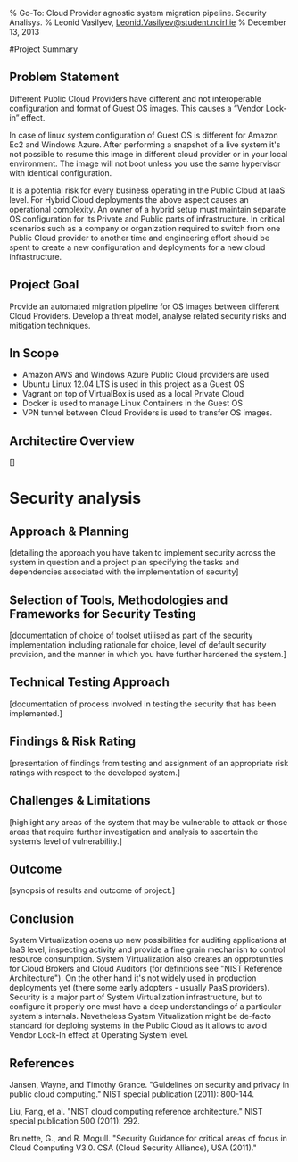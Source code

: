 % Go-To: Cloud Provider agnostic system migration pipeline. Security Analisys.
% Leonid Vasilyev, <Leonid.Vasilyev@student.ncirl.ie>
% December 13, 2013

#Project Summary
## Problem Statement
Different Public Cloud Providers have different and not interoperable configuration and format of Guest OS images.
This causes a “Vendor Lock-in” effect.

In case of linux system configuration of Guest OS is different for Amazon Ec2 and Windows Azure.
After performing a snapshot of a live system it's not possible to resume this image in different cloud
provider or in your local environment.
The image will not boot unless you use the same hypervisor with identical configuration.

It is a potential risk for every business operating in the Public Cloud at IaaS level.
For Hybrid Cloud deployments the above aspect causes an operational complexity.
An owner of a hybrid setup must maintain separate OS configuration for its Private and Public parts of infrastructure.
In critical scenarios such as a company or organization required to switch from one Public Cloud provider to another
time and engineering effort should be spent to create a new configuration and deployments for a new cloud infrastructure.

## Project Goal
Provide an automated migration pipeline for OS images between different Cloud Providers.
Develop a threat model, analyse related security risks and mitigation techniques.

## In Scope

* Amazon AWS and Windows Azure Public Cloud providers are used
* Ubuntu Linux 12.04 LTS is used in this project as a Guest OS
* Vagrant on top of VirtualBox is used as a local Private Cloud
* Docker is used to manage Linux Containers in the Guest OS
* VPN tunnel between Cloud Providers is used to transfer OS images.

## Architectire Overview

[]

# Security analysis
## Approach & Planning

[detailing the approach you have taken to implement security across the system in question
and a project plan specifying the tasks
and dependencies associated with the implementation of security]

## Selection of Tools, Methodologies and Frameworks for Security Testing

[documentation of choice of toolset utilised as part of the security implementation
including rationale for choice, level of default security provision,
and the manner in which you have further hardened the system.]

## Technical Testing Approach

[documentation of process involved in testing the security that has been implemented.]

## Findings & Risk Rating

[presentation of findings from testing and assignment of an appropriate risk ratings
with respect to the developed system.]

## Challenges & Limitations

[highlight any areas of the system that may be vulnerable to attack
or those areas that require further investigation
and analysis to ascertain the system’s level of vulnerability.]

## Outcome

[synopsis of results and outcome of project.]

## Conclusion

System Virtualization opens up new possibilities for auditing applications at IaaS level,
inspecting activity and provide a fine grain mechanish to control resource consumption.
System Virtualization also creates an opprotunities for Cloud Brokers and Cloud Auditors
(for definitions see "NIST Reference Architecture").
On the other hand it's not widely used in production deployments yet
(there some early adopters - usually PaaS providers).
Security is a major part of System Virtualization infrastructure,
but to configure it properly one must have a deep understandings of a particular system's internals.
Nevetheless System Vitualization might be de-facto standard for deploing systems in the Public Cloud
as it allows to avoid Vendor Lock-In effect at Operating System level.


## References

Jansen, Wayne, and Timothy Grance. "Guidelines on security and privacy in public cloud computing." NIST special publication (2011): 800-144.

Liu, Fang, et al. "NIST cloud computing reference architecture." NIST special publication 500 (2011): 292.

Brunette, G., and R. Mogull. "Security Guidance for critical areas of focus in Cloud Computing V3.0. CSA (Cloud Security Alliance), USA (2011)."
